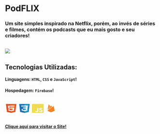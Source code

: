 # PodFLIX

### Um site simples inspirado na Netflix, porém, ao invés de séries e filmes, contém os podcasts que eu mais gosto e seu criadores!
 
<br>
 
 <img src="imagens/podflix.gif">

<br>
<h2>Tecnologias Utilizadas:</h2>
 
 #### Linguagens: `HTML`, `CSS` e `JavaScript`!
 
 #### Hospedagem: `Firebase`!
 
 <div style="display: inline_block"><br>
  <img align="center" alt="HTML" height="30" width="40" src="https://raw.githubusercontent.com/devicons/devicon/master/icons/html5/html5-original.svg">
  <img align="center" alt="CSS" height="30" width="40" src="https://raw.githubusercontent.com/devicons/devicon/master/icons/css3/css3-original.svg">
  <img align="center" alt="Js" height="30" width="40" src="https://raw.githubusercontent.com/devicons/devicon/master/icons/javascript/javascript-plain.svg">
 <img align="center" alt="C++" height="30" width="40" src="https://raw.githubusercontent.com/devicons/devicon/master/icons/firebase/firebase-plain.svg">
 </div>
 
 <br>
 
 #### <a href= "https://podflix-6212e.web.app/">Clique aqui para visitar o Site!</a>
